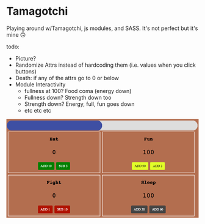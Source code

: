 # Tamagotchi

Playing around w/Tamagotchi, js modules, and SASS. It's not perfect but it's mine 🙃

todo:

* Picture?
* Randomize Attrs instead of hardcoding them (i.e. values when you click buttons)
* Death: if any of the attrs go to 0 or below
* Module Interactivity
    * fullness at 100? Food coma (energy down)
    * Fullness down? Strength down too
    * Strength down? Energy, full, fun goes down
    * etc etc etc

![screenshot](./screenshots/tom.png)
